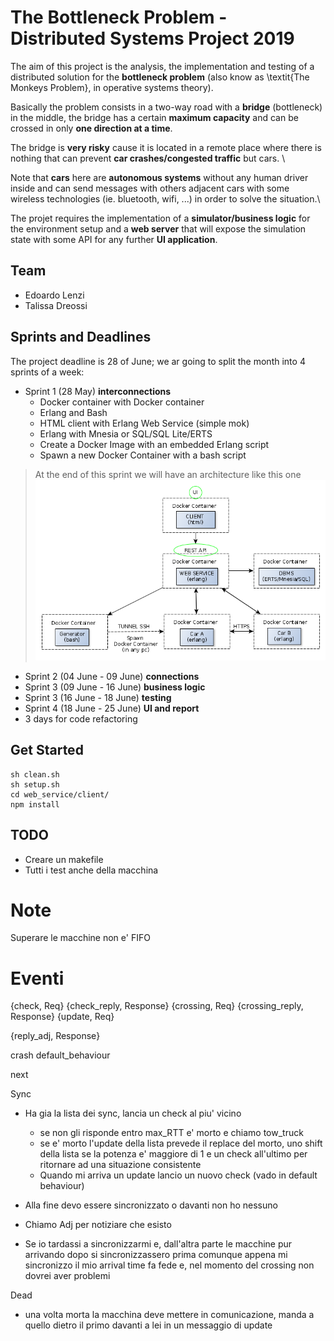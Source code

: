 # The Bottleneck Problem - Distributed Systems Project 2019

The aim of this project is the analysis, the implementation and testing of a 
distributed solution for the **bottleneck problem** 
(also know as \textit{The Monkeys Problem}, in operative systems theory).

Basically the problem consists in a two-way road with a **bridge** (bottleneck) 
in the middle, the bridge has a certain **maximum capacity** and can be crossed 
in only **one direction at a time**.

The bridge is **very risky** cause it is located in a remote place where 
there is nothing that can prevent **car crashes/congested traffic** but cars. \\

Note that **cars** here are **autonomous systems** without any human driver
inside and can send messages with others adjacent cars with some wireless technologies 
(ie. bluetooth, wifi, ...) in order to solve the situation.\\    

The projet requires the implementation of a **simulator/business logic** for the 
environment setup and a **web server** that will expose the simulation state 
with some API for any further **UI application**.


## Team 

* Edoardo Lenzi
* Talissa Dreossi


## Sprints and Deadlines

The project deadline is 28 of June; we ar going to split the month into 4 sprints of a week:
* Sprint 1 (28 May) **interconnections**
    * Docker container with Docker container
    * Erlang and Bash
    * HTML client with Erlang Web Service (simple mok)
    * Erlang with Mnesia or SQL/SQL Lite/ERTS
    * Create a Docker Image with an embedded Erlang script
    * Spawn a new Docker Container with a bash script
> At the end of this sprint we will have an architecture like this one
> <br/>
>![Sprint0](report/assets/sprint0.png)
* Sprint 2 (04 June - 09 June) **connections**
* Sprint 3 (09 June - 16 June) **business logic**
* Sprint 3 (16 June - 18 June) **testing**
* Sprint 4 (18 June - 25 June) **UI and report**
* 3 days for code refactoring

## Get Started

```
sh clean.sh
sh setup.sh
cd web_service/client/
npm install
```

## TODO

* Creare un makefile
* Tutti i test anche della macchina


# Note

Superare le macchine non e' FIFO


# Eventi

{check, Req} 
{check_reply, Response}
{crossing, Req}
{crossing_reply, Response}
{update, Req} 

{reply_adj, Response}

crash
default_behaviour

next




Sync
* Ha gia la lista dei sync, lancia un check al piu' vicino
    * se non gli risponde entro max_RTT e' morto e chiamo tow_truck
    * se e' morto l'update della lista prevede il replace del morto, uno shift della lista
        se la potenza e' maggiore di 1 e un check all'ultimo per ritornare ad una situazione consistente
    * Quando mi arriva un update lancio un nuovo check (vado in default behaviour)
* Alla fine devo essere sincronizzato o davanti non ho nessuno
* Chiamo Adj per notiziare che esisto

* Se io tardassi a sincronizzarmi e, dall'altra parte le macchine pur arrivando dopo si sincronizzassero prima comunque appena mi sincronizzo il mio arrival time fa fede e, nel momento del crossing non dovrei aver problemi


Dead
* una volta morta la macchina deve mettere in comunicazione, manda a quello dietro il primo davanti a lei in un messaggio di update 